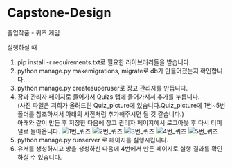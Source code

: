 # Capstone-Design
졸업작품 - 퀴즈 게임

실행하실 때   
1. pip install -r requirements.txt로 필요한 라이브러리들을 받습니다.
2. python manage.py makemigrations, migrate로 db가 만들어졌는지 확인합니다.
3. python manage.py createsuperuser로 장고 관리자를 만듭니다.
4. 장과 관리자 페이지로 들어가서 Quizs 탭에 들어가셔서 추가를 누릅니다.    
(사진 파일은 저희가 올려드린 Quiz_picture에 있습니다.Quiz_picture에 1번~5번 폴더를 참조하셔서
아래의 사진처럼 추가해주시면 될 것 같습니다.)   
아래와 같이 만든 후 저장한 다음에 장고 관리자 페이지에서 로그아웃 후 다시 터미널로 돌아옵니다.
![1번_퀴즈](https://s3-us-west-2.amazonaws.com/secure.notion-static.com/295de5c1-2b91-4a74-ba25-0750ae7a7d06/Untitled.png)
![2번_퀴즈](https://s3-us-west-2.amazonaws.com/secure.notion-static.com/95082413-10f7-43fd-b17c-02c1bc6f76cc/Untitled.png)
![3번_퀴즈](https://s3-us-west-2.amazonaws.com/secure.notion-static.com/6f0124c8-2770-49b4-922a-141f9a94d0ca/Untitled.png)
![4번_퀴즈](https://s3-us-west-2.amazonaws.com/secure.notion-static.com/273950ee-4797-41a1-b149-715fffdf44a8/Untitled.png)
![5번_퀴즈](https://s3-us-west-2.amazonaws.com/secure.notion-static.com/8b6c244d-3cde-4012-a5ee-a57aa800616a/Untitled.png)
5. python manage.py runserver 로 페이지를 실행시킵니다.
6. 유저를 생성하시고 방을 생성하신 다음에 4번에서 만든 페이지로 실행 결과를 확인하실 수 있습니다.
